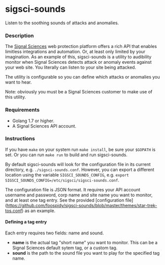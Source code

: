 # sigsci-sounds
Listen to the soothing sounds of attacks and anomalies.

### Description

The [Signal Sciences](https://signalsciences.com) web protection platform offers a rich API that enables limitless integrations and automation. Or, at least only limited by your imagination. As an example of this, sigsci-sounds is a utility to audibility monitor when Signal Sciences detects attack or anomaly events against your web site. You literally can listen to your site being attacked.

The utility is configurable so you can define which attacks or anomalies you want to hear.

Note: obviously you must be a Signal Sciences customer to make use of this utility.

### Requirements

- Golang 1.7 or higher.
- A Signal Sciences API account.

### Instructions

If you have `make` on your system run `make install`, be sure your `$GOPATH` is set. Or you can run `make run` to build and run sigsci-sounds.

By default sigsci-sounds will look for the configuration file in its current directory, e.g. `./sigsci-sounds.conf`. However, you can export a different location using the variable `SIGSCI_SOUNDS_CONFIG`, e.g. `export SIGSCI_SOUNDS_CONFIG=/etc/sigsci/sigsci-sounds.conf`.

The configuration file is JSON format. It requires your API account username and password, corp name and site name you want to monitor, and at least one tag entry. See the provided [configuration file] (https://github.com/foospidy/sigsci-sounds/blob/master/themes/star-trek-tos.conf) as an example.

#### Defining a tag entry

Each entry requires two fields: name and sound.

- __name__ is the actual tag "short name" you want to monitor. This can be a Signal Sciences default sytem tag, or a custom tag.
- __sound__ is the path to the sound file you want to play for the specified tag name.
